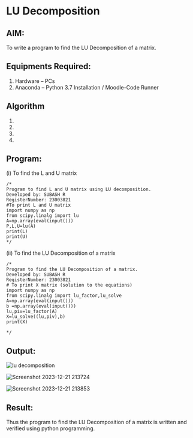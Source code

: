 # LU Decomposition 

## AIM:
To write a program to find the LU Decomposition of a matrix.

## Equipments Required:
1. Hardware – PCs
2. Anaconda – Python 3.7 Installation / Moodle-Code Runner

## Algorithm
1. 
2. 
3. 
4. 

## Program:
(i) To find the L and U matrix
```
/*
Program to find L and U matrix using LU decomposition.
Developed by: SUBASH R
RegisterNumber: 23003821
#To print L and U matrix
import numpy as np
from scipy.linalg import lu
A=np.array(eval(input()))
P,L,U=lu(A)
print(L)
print(U)
*/
```
(ii) To find the LU Decomposition of a matrix
```
/*
Program to find the LU Decomposition of a matrix.
Developed by: SUBASH R
RegisterNumber: 23003821
# To print X matrix (solution to the equations)
import numpy as np
from scipy.linalg import lu_factor,lu_solve
A=np.array(eval(input()))
b =np.array(eval(input()))
lu,piv=lu_factor(A)
X=lu_solve((lu,piv),b)
print(X)

*/
```

## Output:
![lu decomposition]()

![Screenshot 2023-12-21 213724](https://github.com/rsubash17/LU-Decomposition/assets/147139828/5cfe95a9-e0cf-45d6-9a41-c9a4b795946b)

![Screenshot 2023-12-21 213853](https://github.com/rsubash17/LU-Decomposition/assets/147139828/85d5bc1b-4b3d-4bcd-b4a8-44284d5d68fe)

## Result:
Thus the program to find the LU Decomposition of a matrix is written and verified using python programming.

